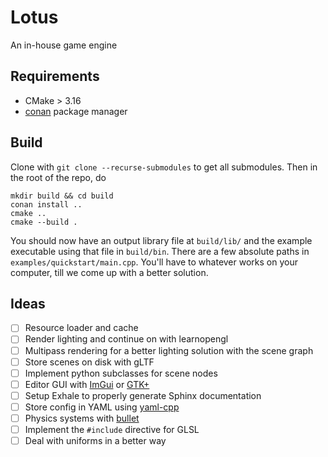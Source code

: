 # Lotus

An in-house game engine

## Requirements
- CMake > 3.16
- [conan](https://docs.conan.io/en/latest/getting_started.html) package manager

## Build

Clone with `git clone --recurse-submodules` to get all submodules. Then in the root of the repo, do
```shell script
mkdir build && cd build
conan install ..
cmake ..
cmake --build .
```

You should now have an output library file at `build/lib/` and the example executable using that file in `build/bin`.
There are a few absolute paths in `examples/quickstart/main.cpp`. You'll have to whatever works on your computer, till we come up with a better solution.

## Ideas
- [ ] Resource loader and cache
- [ ] Render lighting and continue on with learnopengl
- [ ] Multipass rendering for a better lighting solution with the scene graph
- [ ] Store scenes on disk with gLTF
- [ ] Implement python subclasses for scene nodes
- [ ] Editor GUI with [ImGui](https://github.com/ocornut/imgui) or [GTK+](https://gtk.org/)
- [ ] Setup Exhale to properly generate Sphinx documentation
- [ ] Store config in YAML using [yaml-cpp](https://github.com/jbeder/yaml-cpp)
- [ ] Physics systems with [bullet](https://pybullet.org/wordpress/)
- [ ] Implement the `#include` directive for GLSL
- [ ] Deal with uniforms in a better way
